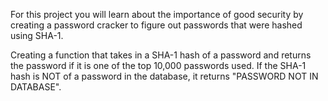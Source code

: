 For this project you will learn about the importance of good security by creating a password cracker to figure out passwords that were hashed using SHA-1.

Creating a function that takes in a SHA-1 hash of a password and returns the password if it is one of the top 10,000 passwords used. If the SHA-1 hash is NOT of a password in the database, it returns "PASSWORD NOT IN DATABASE".
